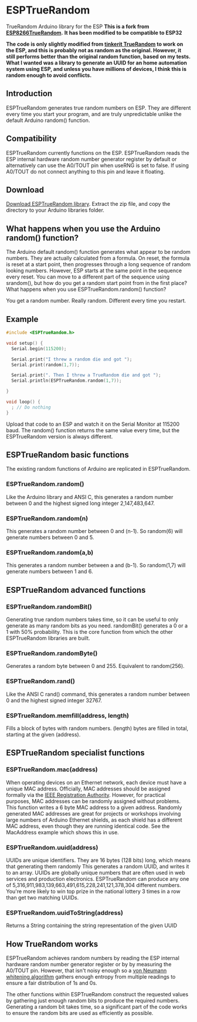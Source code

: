 # ESPTrueRandom
TrueRandom Arduino library for the ESP
**This is a fork from [ESP8266TrueRandom](https://github.com/marvinroger/ESP8266TrueRandom).**
**It has been modified to be compatible to ESP32**


**The code is only slightly modified from [tinkerit TrueRandom](https://code.google.com/archive/p/tinkerit/wikis/TrueRandom.wiki) to work on the ESP, and this is probably not as random as the original. However, it still performs better than the original random function, based on my tests. What I wanted was a library to generate an UUID for an home automation system using ESP, and unless you have millions of devices, I think this is random enough to avoid conflicts.**

## Introduction

ESPTrueRandom generates true random numbers on ESP. They are different every time you start your program, and are truly unpredictable unlike the default Arduino random() function.

## Compatibility

ESPTrueRandom currently functions on the ESP. ESPTrueRandom reads the ESP internal hardware random number generator register by default or alternatively can use the A0/TOUT pin when useRNG is set to false. If using A0/TOUT do not connect anything to this pin and leave it floating.

## Download

[Download ESPTrueRandom library](https://github.com/sivar2311/ESPTrueRandom/archive/master.zip). Extract the zip file, and copy the directory to your Arduino libraries folder.

## What happens when you use the Arduino random() function?

The Arduino default random() function generates what appear to be random numbers. They are actually calculated from a formula. On reset, the formula is reset at a start point, then progresses through a long sequence of random looking numbers. However, ESP starts at the same point in the sequence every reset. You can move to a different part of the sequence using srandom(), but how do you get a random start point from in the first place?
What happens when you use ESPTrueRandom.random() function?

You get a random number. Really random. Different every time you restart.

## Example

```c++
#include <ESPTrueRandom.h>

void setup() {
  Serial.begin(115200);

  Serial.print("I threw a random die and got ");
  Serial.print(random(1,7));

  Serial.print(". Then I threw a TrueRandom die and got ");
  Serial.println(ESPTrueRandom.random(1,7));

}

void loop() {
  ; // Do nothing
}
```

Upload that code to an ESP and watch it on the Serial Monitor at 115200 baud. The random() function returns the same value every time, but the ESPTrueRandom version is always different.

## ESPTrueRandom basic functions

The existing random functions of Arduino are replicated in ESPTrueRandom.

### ESPTrueRandom.random()

Like the Arduino library and ANSI C, this generates a random number between 0 and the highest signed long integer 2,147,483,647.

### ESPTrueRandom.random(n)

This generates a random number between 0 and (n-1). So random(6) will generate numbers between 0 and 5.

### ESPTrueRandom.random(a,b)

This generates a random number between a and (b-1). So random(1,7) will generate numbers between 1 and 6.

## ESPTrueRandom advanced functions

### ESPTrueRandom.randomBit()

Generating true random numbers takes time, so it can be useful to only generate as many random bits as you need. randomBit() generates a 0 or a 1 with 50% probability. This is the core function from which the other ESPTrueRandom libraries are built.

### ESPTrueRandom.randomByte()

Generates a random byte between 0 and 255. Equivalent to random(256).

### ESPTrueRandom.rand()

Like the ANSI C rand() command, this generates a random number between 0 and the highest signed integer 32767.

### ESPTrueRandom.memfill(address, length)

Fills a block of bytes with random numbers. (length) bytes are filled in total, starting at the given (address).

## ESPTrueRandom specialist functions

### ESPTrueRandom.mac(address)

When operating devices on an Ethernet network, each device must have a unique MAC address. Officially, MAC addresses should be assigned formally via the [IEEE Registration Authority](http://standards.ieee.org/regauth/index.html). However, for practical purposes, MAC addresses can be randomly assigned without problems. This function writes a 6 byte MAC address to a given address. Randomly generated MAC addresses are great for projects or workshops involving large numbers of Arduino Ethernet shields, as each shield has a different MAC address, even though they are running identical code. See the MacAddress example which shows this in use.

### ESPTrueRandom.uuid(address)

UUIDs are unique identifiers. They are 16 bytes (128 bits) long, which means that generating them randomly This generates a random UUID, and writes it to an array. UUIDs are globally unique numbers that are often used in web services and production electronics. ESPTrueRandom can produce any one of 5,316,911,983,139,663,491,615,228,241,121,378,304 different numbers. You're more likely to win top prize in the national lottery 3 times in a row than get two matching UUIDs.

### ESPTrueRandom.uuidToString(address)

Returns a String containing the string representation of the given UUID

## How TrueRandom works

ESPTrueRandom achieves random numbers by reading the ESP internal hardware random number generator register or by by measuring the A0/TOUT pin. However, that isn't noisy enough so a [von Neumann whitening algorithm](http://en.wikipedia.org/wiki/Hardware_random_number_generator) gathers enough entropy from multiple readings to ensure a fair distribution of 1s and 0s.

The other functions within ESPTrueRandom construct the requested values by gathering just enough random bits to produce the required numbers. Generating a random bit takes time, so a significant part of the code works to ensure the random bits are used as efficiently as possible.
